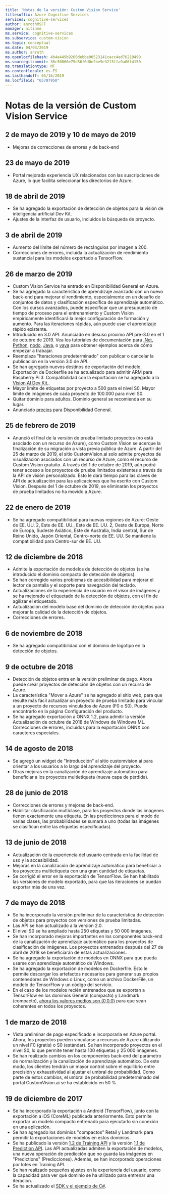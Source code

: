```yaml
---
title: 'Notas de la versión: Custom Vision Service'
titlesuffix: Azure Cognitive Services
services: cognitive-services
author: anrothMSFT
manager: nitinme
ms.service: cognitive-services
ms.subservice: custom-vision
ms.topic: conceptual
ms.date: 04/03/2019
ms.author: anroth
ms.openlocfilehash: 4b4e449b9260debbe90523141cacc4ed76219490
ms.sourcegitcommit: 36c50860e75d86f0d0e2be9e3213ffa9a06f4150
ms.translationtype: MT
ms.contentlocale: es-ES
ms.lasthandoff: 05/16/2019
ms.locfileid: "65787950"
---
```

# <a name="custom-vision-service-release-notes"></a>Notas de la versión de Custom Vision Service

## <a name="may-2-2019-and-may-10-2019"></a>2 de mayo de 2019 y 10 de mayo de 2019

- Mejoras de correcciones de errores y de back-end

## <a name="may-23-2019"></a>23 de mayo de 2019

- Portal mejorada experiencia UX relacionados con las suscripciones de Azure, lo que facilita seleccionar los directorios de Azure.

## <a name="april-18-2019"></a>18 de abril de 2019 

- Se ha agregado la exportación de detección de objetos para la visión de inteligencia artificial Dev Kit.
- Ajustes de la interfaz de usuario, incluidos la búsqueda de proyecto.

## <a name="april-3-2019"></a>3 de abril de 2019

- Aumento del límite del número de rectángulos por imagen a 200. 
- Correcciones de errores, incluida la actualización de rendimiento sustancial para los modelos exportado a TensorFlow. 

## <a name="march-26-2019"></a>26 de marzo de 2019

- Custom Vision Service ha entrado en Disponibilidad General en Azure.
- Se ha agregado la característica de aprendizaje avanzado con un nuevo back-end para mejorar el rendimiento, especialmente en un desafío de conjuntos de datos y clasificación específica de aprendizaje automático. Con los cursos avanzados, puede especificar que un presupuesto de tiempo de proceso para el entrenamiento y Custom Vision empíricamente identificará la mejor configuración de formación y aumento. Para las iteraciones rápidas, aún puede usar el aprendizaje rápido existente.
- Introducido en 3.0 API. Anunciado en desuso próximo API pre-3.0 en el 1 de octubre de 2019. Vea los tutoriales de documentación para [.Net](https://docs.microsoft.com/azure/cognitive-services/custom-vision-service/csharp-tutorial), [Python](https://docs.microsoft.com/azure/cognitive-services/custom-vision-service/python-tutorial), [nodo](https://docs.microsoft.com/azure/cognitive-services/custom-vision-service/node-tutorial), [Java](https://docs.microsoft.com/azure/cognitive-services/custom-vision-service/java-tutorial), o [vaya](https://docs.microsoft.com/azure/cognitive-services/custom-vision-service/go-tutorial) para obtener ejemplos acerca de cómo empezar a trabajar.
- Reemplaza "Iteraciones predeterminado" con publicar o cancelar la publicación en la versión 3.0 de API.
- Se han agregado nuevos destinos de exportación del modelo. Exportación de Dockerfile se ha actualizado para admitir ARM para Raspberry Pi 3. Compatibilidad con la exportación se ha agregado a la [Vision AI Dev Kit.](https://visionaidevkit.com/).
- Mayor límite de etiquetas por proyecto a 500 para el nivel S0. Mayor límite de imágenes de cada proyecto de 100.000 para nivel S0.
- Quitar dominio para adultos. Dominio general se recomienda en su lugar.
- Anunciado [precios](https://azure.microsoft.com/pricing/details/cognitive-services/custom-vision-service/) para Disponibilidad General.  

## <a name="february-25-2019"></a>25 de febrero de 2019

- Anunció el final de la versión de prueba limitado proyectos (no está asociado con un recurso de Azure), como Custom Vision se acerque la finalización de su migración a vista previa pública de Azure. A partir del 25 de marzo de 2019, el sitio CustomVision.ai solo admite proyectos de visualización asociados con un recurso de Azure, como el recurso de Custom Vision gratuito. A través del 1 de octubre de 2019, aún podrá tener acceso a los proyectos de prueba limitados existentes a través de la API de visión personalizado. Esto le dará tiempo para las claves de API de actualización para las aplicaciones que ha escrito con Custom Vision. Después del 1 de octubre de 2019, se eliminarán los proyectos de prueba limitados no ha movido a Azure.

## <a name="january-22-2019"></a>22 de enero de 2019

- Se ha agregado compatibilidad para nuevas regiones de Azure: Oeste de EE. UU. 2, Este de EE. UU., Este de EE. UU. 2, Oeste de Europa, Norte de Europa, Sudeste Asiático, Este de Australia, India central, Sur de Reino Unido, Japón Oriental, Centro-norte de EE. UU. Se mantiene la compatibilidad para Centro-sur de EE. UU.

## <a name="december-12-2018"></a>12 de diciembre de 2018

- Admite la exportación de modelos de detección de objetos (se ha introducido el dominio compacto de detección de objetos).
- Se han corregido varios problemas de accesibilidad para mejorar el lector de pantalla y el soporte para navegación del teclado.
- Actualizaciones de la experiencia de usuario en el visor de imágenes y se ha mejorado el etiquetado de la detección de objetos, con el fin de agilizar el etiquetado.  
- Actualización del modelo base del dominio de detección de objetos para mejorar la calidad de la detección de objetos.
- Correcciones de errores.

## <a name="november-6-2018"></a>6 de noviembre de 2018

- Se ha agregado compatibilidad con el dominio de logotipo en la detección de objetos.

## <a name="october-9-2018"></a>9 de octubre de 2018

- Detección de objetos entra en la versión preliminar de pago. Ahora puede crear proyectos de detección de objetos con un recurso de Azure.
- La característica "Mover a Azure" se ha agregado al sitio web, para que resulte más fácil actualizar un proyecto de prueba limitado para vincular a un proyecto de recursos vinculados de Azure (F0 o S0). Puede encontrarlo en la página Configuración del producto.  
- Se ha agregado exportación a ONNX 1.2, para admitir la versión Actualización de octubre de 2018 de Windows de Windows ML.
Correcciones de errores, incluidos para la exportación ONNX con caracteres especiales.

## <a name="august-14-2018"></a>14 de agosto de 2018

- Se agregó un widget de "Introducción" al sitio customvision.ai para orientar a los usuarios a lo largo del aprendizaje del proyecto.
- Otras mejoras en la canalización de aprendizaje automático para beneficiar a los proyectos multietiqueta (nueva capa de pérdida).

## <a name="june-28-2018"></a>28 de junio de 2018

- Correcciones de errores y mejoras de back-end.
- Habilitar clasificación multiclase, para los proyectos donde las imágenes tienen exactamente una etiqueta. En las predicciones para el modo de varias clases, las probabilidades se sumará a uno (todas las imágenes se clasifican entre las etiquetas especificadas).

## <a name="june-13-2018"></a>13 de junio de 2018

- Actualización de la experiencia del usuario centrada en la facilidad de uso y la accesibilidad.
- Mejoras en la canalización de aprendizaje automático para beneficiar a los proyectos multietiqueta con una gran cantidad de etiquetas.
- Se corrigió el error en la exportación de TensorFlow. Se han habilitado las versiones de modelo exportado, para que las iteraciones se puedan exportar más de una vez.

## <a name="may-7-2018"></a>7 de mayo de 2018

- Se ha incorporado la versión preliminar de la característica de detección de objetos para proyectos con versiones de prueba limitadas.
- Las API se han actualizado a la versión 2.0.
- El nivel S0 se ha ampliado hasta 250 etiquetas y 50 000 imágenes.
- Se han incorporado mejoras importantes en los componentes back-end de la canalización de aprendizaje automático para los proyectos de clasificación de imágenes. Los proyectos entrenados después del 27 de abril de 2018 se beneficiarán de estas actualizaciones.
- Se ha agregado la exportación de modelos en ONNX para que pueda usarse con aprendizaje automático de Windows.
- Se ha agregado la exportación de modelos en Dockerfile. Esto le permite descargar los artefactos necesarios para generar sus propios contenedores de Windows o Linux, como un archivo DockerFile, un modelo de TensorFlow y un código del servicio.
- En el caso de los modelos recién entrenados que se exportan a TensorFlow en los dominios General (compacto) y Landmark (compacto), [ahora los valores medios son (0,0,0)](https://github.com/azure-samples/cognitive-services-android-customvision-sample) para que sean coherentes en todos los proyectos.

## <a name="march-1-2018"></a>1 de marzo de 2018

- Vista preliminar de pago especificado e incorporarla en Azure portal. Ahora, los proyectos pueden vincularse a recursos de Azure utilizando un nivel F0 (gratis) o S0 (estándar). Se han incorporado proyectos en el nivel S0, lo que permite tener hasta 100 etiquetas y 25 000 imágenes.
- Se han realizado cambios en los componentes back-end del parámetro de normalización y la canalización de aprendizaje automático. De este modo, los clientes tendrán un mayor control sobre el equilibrio entre precisión y exhaustividad al ajustar el umbral de probabilidad. Como parte de estos cambios, el umbral de probabilidad predeterminado del portal CustomVision.ai se ha establecido en 50 %.

## <a name="december-19-2017"></a>19 de diciembre de 2017

- Se ha incorporado la exportación a Android (TensorFlow), junto con la exportación a iOS (CoreML) publicada anteriormente. Esto permite exportar un modelo compacto entrenado para ejecutarlo sin conexión en una aplicación.
- Se han agregado los dominios "compactos" Retail y Landmark para permitir la exportaciones de modelos en estos dominios.
- Se ha publicado la versión [1.2 de Training API](https://southcentralus.dev.cognitive.microsoft.com/docs/services/f2d62aa3b93843d79e948fe87fa89554/operations/5a3044ee08fa5e06b890f11f) y la versión [1.1 de Prediction API](https://southcentralus.dev.cognitive.microsoft.com/docs/services/57982f59b5964e36841e22dfbfe78fc1/operations/5a3044f608fa5e06b890f164). Las API actualizadas admiten la exportación de modelos, una nueva operación de predicción que no guarda las imágenes en "Predictions" (Predicciones). Además, se han incorporado operaciones por lotes en Training API.
- Se han realizado pequeños ajustes en la experiencia del usuario, como la capacidad para ver qué dominio se ha utilizado para entrenar una iteración.
- Se ha actualizado el [SDK y el ejemplo de C#](https://github.com/Microsoft/Cognitive-CustomVision-Windows).